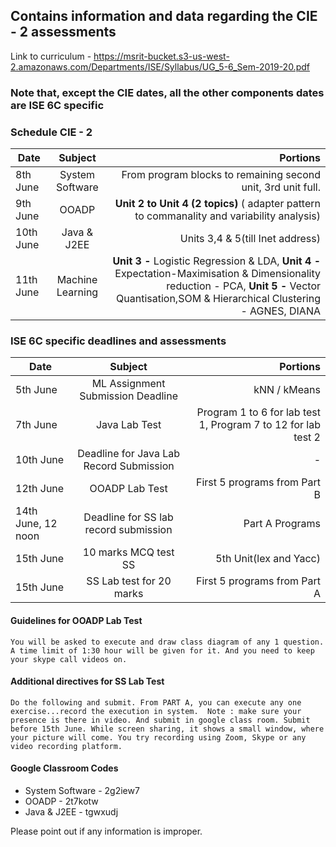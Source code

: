 ## Contains information and data regarding the CIE - 2 assessments

Link to curriculum - https://msrit-bucket.s3-us-west-2.amazonaws.com/Departments/ISE/Syllabus/UG_5-6_Sem-2019-20.pdf

### Note that, except the CIE dates, all the other components dates are ISE 6C specific 

### Schedule CIE - 2 

| Date   |      Subject      |  Portions |
|----------|:-------------:|------:|
| 8th June |  System Software | From program blocks to remaining second unit, 3rd unit full. |
| 9th June |    OOADP   | <b>Unit 2 to Unit 4 (2 topics)</b> ( adapter pattern to commanality and variability analysis) |
| 10th June | Java & J2EE | Units 3,4 & 5(till Inet address) |
| 11th June | Machine Learning | <b>Unit 3 -</b> Logistic Regression & LDA, <b>Unit 4 -</b> Expectation-Maximisation & Dimensionality reduction - PCA, <b>Unit 5 -</b> Vector Quantisation,SOM & Hierarchical Clustering - AGNES, DIANA |


### ISE 6C specific deadlines and assessments

| Date   |      Subject      |  Portions |
|----------|:-------------:|------:|
| 5th June |  ML Assignment Submission Deadline | kNN / kMeans |
| 7th June |  Java Lab Test | Program 1 to 6 for lab test 1, Program 7 to 12 for lab test 2 |
| 10th June |  Deadline for Java Lab Record Submission | - |
| 12th June |  OOADP Lab Test | First 5 programs from Part B |
| 14th June, 12 noon |    Deadline for SS lab record submission   | Part A Programs |
| 15th June | 10 marks MCQ test SS | 5th Unit(lex and Yacc) |
| 15th June | SS Lab test for 20 marks | First 5 programs from Part A |

#### Guidelines for OOADP Lab Test
`You will be asked to execute and draw class diagram of any 1 question. A time limit of 1:30 hour will be given for it. And you need to keep your skype call videos on.`

#### Additional directives for SS Lab Test
`Do the following and submit.
From PART A, you can execute any one exercise...record the execution in system. 
Note : make sure your presence is there in video. And submit in google class room. Submit before 15th June.
While screen sharing, it shows a small window, where your picture will come. You try recording using Zoom, Skype or any video recording platform.`

#### Google Classroom Codes
- System Software - 2g2iew7
- OOADP - 2t7kotw
- Java & J2EE - tgwxudj

Please point out if any information is improper. 



